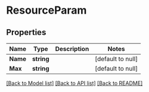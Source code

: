 # ResourceParam

## Properties
Name | Type | Description | Notes
------------ | ------------- | ------------- | -------------
**Name** | **string** |  | [default to null]
**Max** | **string** |  | [default to null]

[[Back to Model list]](../README.md#documentation-for-models) [[Back to API list]](../README.md#documentation-for-api-endpoints) [[Back to README]](../README.md)

